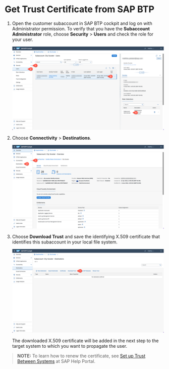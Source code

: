 # Get Trust Certificate from SAP BTP

1. Open the customer subaccount in SAP BTP cockpit and log on with Administrator permission. To verify that you have the **Subaccount Administrator** role, choose **Security** > **Users** and check the role for your user.

   ![](images/admin-role.png) 

1. Choose **Connectivity** > **Destinations**.

   ![](images/cockpit-destinations.png) 

1. Choose **Download Trust** and save the identifying X.509 certificate that identifies this subaccount in your local file system. 

   ![](images/download-trust.png)

   The downloaded X.509 certificate will be added in the next step to the target system to which you want to propagate the user.

>**NOTE:** To learn how to renew the certificate, see [Set up Trust Between Systems](https://help.sap.com/docs/CP_CONNECTIVITY/cca91383641e40ffbe03bdc78f00f681/82dbecae3454493782d16a79e30f1a6d.html) at SAP Help Portal.
